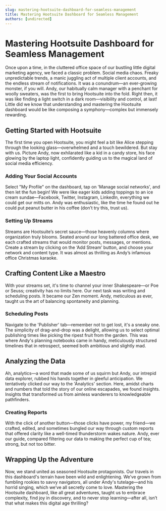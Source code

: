 ```yaml
---
slug: mastering-hootsuite-dashboard-for-seamless-management
title: Mastering Hootsuite Dashboard for Seamless Management
authors: [undirected]
---
```


# Mastering Hootsuite Dashboard for Seamless Management

Once upon a time, in the cluttered office space of our bustling little digital marketing agency, we faced a classic problem. Social media chaos. Freaky unpredictable trends, a manic juggling act of multiple client accounts, and the endless stream of notifications. It was a conundrum—an ever-growing monster, if you will. Andy, our habitually calm manager with a penchant for woolly sweaters, was the first to bring Hootsuite into the fold. Right then, it was like finding a light switch in a dark room—visibility and control, at last! Little did we know that understanding and mastering the Hootsuite dashboard would be like composing a symphony—complex but immensely rewarding.

## Getting Started with Hootsuite

The first time you open Hootsuite, you might feel a bit like Alice stepping through the looking glass—overwhelmed and a touch bewildered. But stay with us. Picture Andy, now exhilarated like a kid in a candy store, his face glowing by the laptop light, confidently guiding us to the magical land of social media efficiency.

### Adding Your Social Accounts

Select "My Profile" on the dashboard, tap on 'Manage social networks', and then let the fun begin! We were like eager kids adding toppings to an ice cream sundae—Facebook, Twitter, Instagram, LinkedIn, everything we could get our mitts on. Andy was enthusiastic, like the time he found out he could put peanut butter in his coffee (don’t try this, trust us).

### Setting Up Streams

Streams are Hootsuite’s secret sauce—those heavenly columns where organization truly blooms. Seated around our long battered office desk, we each crafted streams that would monitor posts, messages, or mentions. Create a stream by clicking on the ‘Add Stream’ button, and choose your network and content type. It was almost as thrilling as Andy’s infamous office Christmas karaoke.

## Crafting Content Like a Maestro

With your streams set, it's time to channel your inner Shakespeare—or Poe or Seuss; creativity has no limits here. Our next task was writing and scheduling posts. It became our Zen moment. Andy, meticulous as ever, taught us the art of balancing spontaneity and planning. 

### Scheduling Posts

Navigate to the 'Publisher' tab—remember not to get lost, it's a sneaky one. The simplicity of drag-and-drop was a delight, allowing us to select optimal publishing times like picking the ripest fruit from the garden. This was where Andy's planning notebooks came in handy, meticulously structured timelines that in retrospect, seemed both ambitious and slightly mad.

## Analyzing the Data

Ah, analytics—a word that made some of us squirm but Andy, our intrepid data explorer, rubbed his hands together in gleeful anticipation. We tentatively clicked our way to the 'Analytics' section. Here, amidst charts and numbers that told the story of our online escapades, we found insights. Insights that transformed us from aimless wanderers to knowledgeable pathfinders.

### Creating Reports

With the click of another button—those clicks have power, my friend—we crafted, edited, and sometimes bungled our way through custom reports that offered clarity like a well-timed thunderstorm wakes nature. Andy, ever our guide, compared filtering our data to making the perfect cup of tea; strong, but not too bitter.

## Wrapping Up the Adventure

Now, we stand united as seasoned Hootsuite protagonists. Our travels in this dashboard's terrain have been wild and enlightening. We’ve grown from fumbling rookies to savvy navigators, all under Andy's tutelage—and his horrid singing, which we’ve all secretly come to love. Mastering the Hootsuite dashboard, like all great adventures, taught us to embrace complexity, find joy in discovery, and to never stop learning—after all, isn’t that what makes this digital age thrilling?
